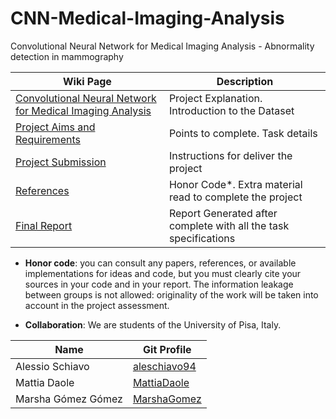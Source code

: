 # CNN-Medical-Imaging-Analysis
Convolutional Neural Network for Medical Imaging Analysis - Abnormality detection in mammography

|Wiki Page|Description|
|---------------|-----------|
|[Convolutional Neural Network for Medical Imaging Analysis](https://github.com/MarshaGomez/CNN-Medical-Imaging-Analysis/wiki/1.Abnormality-detection-in-mammography)|Project Explanation. Introduction to the Dataset|
|[Project Aims and Requirements](https://github.com/MarshaGomez/CNN-Medical-Imaging-Analysis/wiki/2.Project-Aims-and-Requirements)|Points to complete. Task details|
|[Project Submission](https://github.com/MarshaGomez/CNN-Medical-Imaging-Analysis/wiki/3.Project-Submission)|Instructions for deliver the project|
|[References](https://github.com/MarshaGomez/CNN-Medical-Imaging-Analysis/wiki/4.References)|Honor Code*. Extra material read to complete the project|
|[Final Report](https://github.com/MarshaGomez/CNN-Medical-Imaging-Analysis/blob/main/Report/Report.pdf)|Report Generated after complete with all the task specifications|

- **Honor code**: you can consult any papers, references, or available implementations for ideas and code, but you must clearly cite your sources in your code and in your report. The information leakage between groups is not allowed: originality of the work will be taken into account in the project assessment. 

- **Collaboration**: We are students of the University of Pisa, Italy.

|Name|Git Profile|
|---------------|-----------|
|Alessio Schiavo|[aleschiavo94](https://github.com/aleschiavo94)|
|Mattia Daole|[MattiaDaole](https://github.com/MattiaDaole)|
|Marsha Gómez Gómez|[MarshaGomez](https://github.com/MarshaGomez)|




